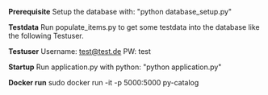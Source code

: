 **Prerequisite**
Setup the database with: "python database_setup.py"

**Testdata**
Run populate_items.py to get some testdata into the database like the following Testuser.

**Testuser**
Username: test@test.de
PW: test

**Startup**
Run application.py with python: "python application.py"

**Docker run**
sudo docker run -it -p 5000:5000 py-catalog